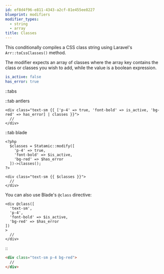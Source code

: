 ```yaml
---
id: ef8d4f96-e811-4343-a2cf-81e455ee8227
blueprint: modifiers
modifier_types:
  - string
  - array
title: Classes
---
```

This conditionally compiles a CSS class string using Laravel's `Arr::toCssClasses()` method.

The modifier expects an array of classes where the array key contains the class or classes you wish to add, while the value is a boolean expression. 

```yaml
is_active: false
has_error: true
```

::tabs

::tab antlers
```antlers
<div class="text-sm {{ ['p-4' => true, 'font-bold' => is_active, 'bg-red' => has_error] | classes }}">
  //
</div>
```
::tab blade
```blade
<?php
  $classes = Statamic::modify([
    'p-4' => true,
    'font-bold' => $is_active,
    'bg-red' => $has_error
  ])->classes();
?>

<div class="text-sm {{ $classes }}">
  //
</div>
```

You can also use Blade's `@class` directive:

```blade
<div @class([
  'text-sm',
  'p-4',
  'font-bold' => $is_active,
  'bg-red' => $has_error
])
>
  //
</div>
```

::

```html
<div class="text-sm p-4 bg-red">
  //
</div>
```

